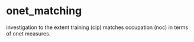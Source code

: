 # onet_matching
investigation to the extent training (cip) matches occupation (noc) in terms of onet measures.
